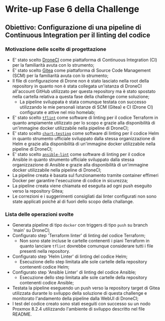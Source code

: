 # Write-up Fase 6 della Challenge

## Obiettivo: Configurazione di una pipeline di Continuous Integration per il linting del codice

### Motivazione delle scelte di progettazione

- E' stato scelto [DroneCI](https://www.drone.io/) come piattaforma di Continuous Integration (CI) per la familiarità avuta con lo strumento;
- E' stato scelto [Gitea](https://about.gitea.com/) come piattaforma di Source Code Management (SCM) per la familiarità avuta con lo strumento;
- Il file di configurazione di Drone non è stato lasciato nella root della repository in quanto non è stata collegata un'istanza di DroneCI all'account GitHub utilizzato per questa repository ma è stato spostato nella cartella relativa a questa fase della challenge come soluzione;
    - La pipeline sviluppata è stata comunque testata con successo utilizzando le mie personali istanze di SCM (Gitea) e CI (Drone CI) configurate e attive nel mio homelab;
- E' stato scelto [`tflint`](https://github.com/terraform-linters/tflint) come software di linting per il codice Terraform in quanto ampiamente utilizzato per lo scopo e grazie alla disponibilità di un'immagine docker utilizzabile nella pipeline di DroneCI;
- E' stato scelto [`chart-testing`](https://github.com/helm/chart-testing) come software di linting per il codice Helm in quanto strumento ufficiale sviluppato dalla stessa organizzazione di Helm e grazie alla disponibilità di un'immagine docker utilizzabile nella pipeline di DroneCI;
- E' stato scelto [`ansible-lint`](https://github.com/ansible/ansible-lint) come software di linting per il codice Ansible in quanto strumento ufficiale sviluppato dalla stessa organizzazione di Ansible e grazie alla disponibilità di un'immagine docker utilizzabile nella pipeline di DroneCI;
- La pipeline creata è basata sul funzionamento tramite container effimeri Docker per garantire l'esecuzione di codice in sicurezza;
- La pipeline creata viene chiamata ed eseguita ad ogni push eseguito verso la repository Gitea;
- Le correzioni e i suggerimenti consigliati dai linter configurati non sono state applicati poichè al di fuori dello scopo della challange.

### Lista delle operazioni svolte


- Generata pipeline di tipo `docker` con triggers di tipo `push` su branch 'main' su DroneCI;
- Configurato step 'Terraform linter' di linting del codice Terraform;
    - Non sono state incluse le cartelle contenenti i piani Terraform in quanto lanciare `tflint` dovrebbe comunque considerare tutti i file presenti nella repository.
- Configurato step 'Helm Linter' di linting del codice Helm;
    - Esecuzione dello step limitata alle sole cartelle della repository contenenti codice Helm;
- Configurato step 'Ansible Linter' di linting del codice Ansible;
    - Esecuzione dello step limitata alle sole cartelle della repository contenenti codice Ansible;
- Testata la pipeline eseguendo un push verso la repository target di Gitea utilizzata durante lo sviluppo della soluzione di questa challenge e monitorato l'andamento della pipeline dalla WebUI di DroneCI;
- I test del codice creato sono stati eseguiti con successo su un nodo Proxmox 8.2.4 utilizzando l'ambiente di sviluppo descritto nel file README.